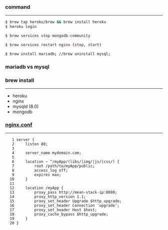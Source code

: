 ### command

---

```bash
$ brew tap heroku/brew && brew install heroku
$ heroku login

$ brew services stop mongodb-community

$ brew services restart nginx (stop, start)

$ brew install mariadb; //brew uninstall mysql;
```

### mariadb vs mysql

### brew install

---

- heroku
- nginx
- mysqld (8.0)
- mongodb

### [nginx.conf](https://stackoverflow.com/questions/32576317/why-does-nginx-return-404-from-mean-server-when-loading-assets)

---

```text
   1 server {
   2     listen 80;
   3
   4     server_name mydomain.com;
   5
   6     location ~ ^/myApp/(libs/|img/|js/|css/) {
   7         root /path/to/myApp/public;
   8         access_log off;
   9         expires max;
  10     }
  11
  12     location /myApp {
  13         proxy_pass http://mean-stack-ip:8080;
  14         proxy_http_version 1.1;
  15         proxy_set_header Upgrade $http_upgrade;
  16         proxy_set_header Connection 'upgrade';
  17         proxy_set_header Host $host;
  18         proxy_cache_bypass $http_upgrade;
  19     }
  20 }

```
